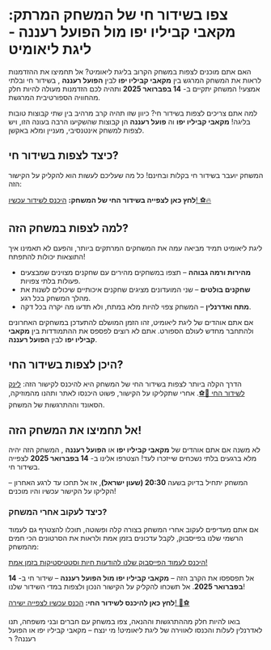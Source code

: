 # צפו בשידור חי של המשחק המרתק: מקאבי קביליו יפו מול הפועל רעננה - ליגת ליאומיט

האם אתם מוכנים לצפות במשחק הקרוב בליגת ליאומיט? אל תחמיצו את ההזדמנות לראות את המשחק המרגש בין **מקאבי קביליו יפו** לבין **הפועל רעננה** , בשידור חי ובלתי אמצעי! המשחק יתקיים ב- **14 בפברואר 2025** ותהיה לכם הזדמנות מעולה להיות חלק מהחוויה הספורטיבית המרגשת.

למה אתם צריכים לצפות בשידור חי? כיוון שזו תהיה קרב מרהיב בין שתי קבוצות טובות בליגה! **מקאבי קביליו יפו** וה **פועל רעננה** הן קבוצות שהשקיעו הרבה בעונה הזו, ויש לצפות למשחק אינטנסיבי, מעניין ומלא באקשן.

## כיצד לצפות בשידור חי?

המשחק יועבר בשידור חי בקלות ובחינם! כל מה שעליכם לעשות הוא להקליק על הקישור הזה:

**לחץ כאן לצפייה בשידור החי של המשחק:** [היכנס לשידור עכשיו! ⚽🔥](https://tinyurl.com/livestreamfreeo?st=Maccabi+Kabilio+Jaffa+vs+Hapoel+Raanana&si=ghc)

## למה לצפות במשחק הזה?

ליגת ליאומיט תמיד מביאה עמה את המשחקים המרתקים ביותר, והפעם לא תאמינו איך התוצאות יכולות להתפתח!

- **מהירות ורמה גבוהה** – תצפו במשחקים מהירים עם שחקנים מצוינים שמבצעים פעולות בלתי צפויות.
- **שחקנים בולטים** – שני המועדונים מציגים שחקנים איכותיים שיכולים לשנות את מהלך המשחק בכל רגע.
- **מתח ואדרנלין** – המשחק צפוי להיות מלא במתח, ולא תדעו מה יקרה בכל דקה.

אם אתם אוהדים של ליגת ליאומיט, זהו הזמן המושלם להתעדכן במשחקים האחרונים ולהתחבר מחדש לעולם הספורט. אתם לא רוצים לפספס את ההתמודדות בין **מקאבי קביליו יפו** לבין **הפועל רעננה**.

## היכן לצפות בשידור החי?

הדרך הקלה ביותר לצפות בשידור החי של המשחק היא להיכנס לקישור הזה: [לינק לשידור החי 🎥⚽](https://tinyurl.com/livestreamfreeo?st=Maccabi+Kabilio+Jaffa+vs+Hapoel+Raanana&si=ghc). אחרי שתקליקו על הקישור, פשוט היכנסו לאתר ותהנו מהמוזיקה, הסאונד וההתרגשות של המשחק.

## אל תחמיצו את המשחק הזה!

לא משנה אם אתם אוהדים של **מקאבי קביליו יפו** או **הפועל רעננה** , המשחק הזה יהיה מלא ברגעים בלתי נשכחים שייזכרו לעד! הצטרפו אלינו ב- **14 בפברואר 2025** לצפייה בשידור חי.

המשחק יתחיל בדיוק בשעה **20:30 (שעון ישראל)**, אז אל תחכו עד לרגע האחרון – הקליקו על הקישור עכשיו והיו מוכנים!

### כיצד לעקוב אחרי המשחק?

אם אתם מעדיפים לעקוב אחרי המשחק בצורה קלה ופשוטה, תוכלו להצטרף גם לעמוד הרשמי שלנו בפייסבוק, לקבל עדכונים בזמן אמת ולראות את הסרטונים הכי חמים מהמשחק:

[היכנס לעמוד הפייסבוק שלנו להודעות חיות וסטטיסטיקות בזמן אמת!](https://tinyurl.com/livestreamfreeo?st=Maccabi+Kabilio+Jaffa+vs+Hapoel+Raanana&si=ghc)

אל תפספסו את הקרב הזה – **מקאבי קביליו יפו מול הפועל רעננה** – שידור חי ב- **14 בפברואר 2025**. אל תשכחו להקליק על הקישור הנכון ולצפות במדי השידור שלנו!

**לחץ כאן להיכנס לשידור החי:** [הכנס עכשיו לצפייה ישירה! 🎥⚽](https://tinyurl.com/livestreamfreeo?st=Maccabi+Kabilio+Jaffa+vs+Hapoel+Raanana&si=ghc)

בואו להיות חלק מההתרגשות וההנאה, צפו במשחק עם חברים ובני משפחה, תנו לאדרנלין לעלות והכנסו לאווירה של ליגת ליאומיט! מי ינצח – מקאבי קביליו יפו או הפועל רעננה? ר
